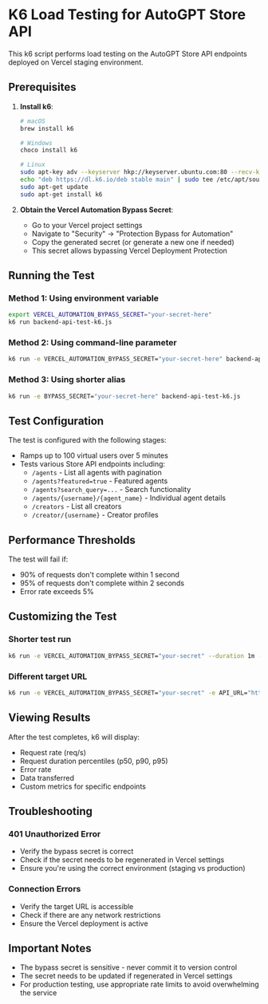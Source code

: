 # K6 Load Testing for AutoGPT Store API

This k6 script performs load testing on the AutoGPT Store API endpoints deployed on Vercel staging environment.

## Prerequisites

1. **Install k6**: 
   ```bash
   # macOS
   brew install k6
   
   # Windows
   choco install k6
   
   # Linux
   sudo apt-key adv --keyserver hkp://keyserver.ubuntu.com:80 --recv-keys C5AD17C747E3415A3642D57D77C6C491D6AC1D69
   echo "deb https://dl.k6.io/deb stable main" | sudo tee /etc/apt/sources.list.d/k6.list
   sudo apt-get update
   sudo apt-get install k6
   ```

2. **Obtain the Vercel Automation Bypass Secret**:
   - Go to your Vercel project settings
   - Navigate to "Security" → "Protection Bypass for Automation"
   - Copy the generated secret (or generate a new one if needed)
   - This secret allows bypassing Vercel Deployment Protection

## Running the Test

### Method 1: Using environment variable
```bash
export VERCEL_AUTOMATION_BYPASS_SECRET="your-secret-here"
k6 run backend-api-test-k6.js
```

### Method 2: Using command-line parameter
```bash
k6 run -e VERCEL_AUTOMATION_BYPASS_SECRET="your-secret-here" backend-api-test-k6.js
```

### Method 3: Using shorter alias
```bash
k6 run -e BYPASS_SECRET="your-secret-here" backend-api-test-k6.js
```

## Test Configuration

The test is configured with the following stages:
- Ramps up to 100 virtual users over 5 minutes
- Tests various Store API endpoints including:
  - `/agents` - List all agents with pagination
  - `/agents?featured=true` - Featured agents
  - `/agents?search_query=...` - Search functionality
  - `/agents/{username}/{agent_name}` - Individual agent details
  - `/creators` - List all creators
  - `/creator/{username}` - Creator profiles

## Performance Thresholds

The test will fail if:
- 90% of requests don't complete within 1 second
- 95% of requests don't complete within 2 seconds
- Error rate exceeds 5%

## Customizing the Test

### Shorter test run
```bash
k6 run -e VERCEL_AUTOMATION_BYPASS_SECRET="your-secret" --duration 1m --vus 10 backend-api-test-k6.js
```

### Different target URL
```bash
k6 run -e VERCEL_AUTOMATION_BYPASS_SECRET="your-secret" -e API_URL="https://your-deployment.vercel.app/api" backend-api-test-k6.js
```

## Viewing Results

After the test completes, k6 will display:
- Request rate (req/s)
- Request duration percentiles (p50, p90, p95)
- Error rate
- Data transferred
- Custom metrics for specific endpoints

## Troubleshooting

### 401 Unauthorized Error
- Verify the bypass secret is correct
- Check if the secret needs to be regenerated in Vercel settings
- Ensure you're using the correct environment (staging vs production)

### Connection Errors
- Verify the target URL is accessible
- Check if there are any network restrictions
- Ensure the Vercel deployment is active

## Important Notes

- The bypass secret is sensitive - never commit it to version control
- The secret needs to be updated if regenerated in Vercel settings
- For production testing, use appropriate rate limits to avoid overwhelming the service